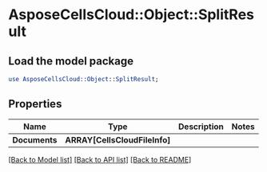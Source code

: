 # AsposeCellsCloud::Object::SplitResult 

## Load the model package
```perl
use AsposeCellsCloud::Object::SplitResult;
```

## Properties
Name | Type | Description | Notes
------------ | ------------- | ------------- | -------------
**Documents** | **ARRAY[CellsCloudFileInfo]** |  |  

[[Back to Model list]](../README.md#documentation-for-models) [[Back to API list]](../README.md#documentation-for-api-endpoints) [[Back to README]](../README.md)

